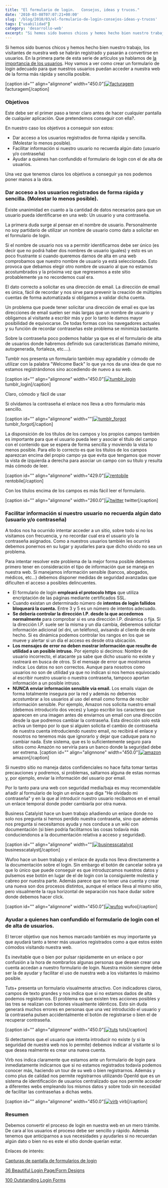 ```yaml
---
title: "El formulario de login.   Consejos, ideas y trucos."
date: '2010-03-08T07:07:21+00:00'
slug: '/blog/2010/03/el-formulario-de-login-consejos-ideas-y-trucos'
tags: ["usabilidad"]
category: 'desarrollo-web'
excerpt: "Si hemos sido buenos chicos y hemos hecho bien nuestro trabajo, los visitantes de nuestra web se habrán registrado y pasarán a convertirse en usuarios. En la primera parte de esta serie de artículos ya..."
---
```

Si hemos sido buenos chicos y hemos hecho bien nuestro trabajo, los visitantes de nuestra web se habrán registrado y pasarán a convertirse en usuarios. En la primera parte de esta serie de artículos ya hablamos de [la importancia de los usuarios](http://jorgegorka.wordpress.com/2010/02/24/los-usuarios-para-el-que-se-los-trabaja-quid-pro-cuo-clarice/). Hoy vamos a ver como crear un formulario de login adecuado para que nuestros usuarios puedan acceder a nuestra web de la forma más rápida y sencilla posible.

 [caption id="" align="alignnone" width="450.0"][![facturagem](/post-162/images/facturagem.png)](http://static.squarespace.com/static/5303797ae4b0c6ad9e43f072/5303ce80e4b0400995a883d6/5303cf2fe4b0400995a88ab9/1392758575073/facturagem.png?format=original) facturagem[/caption] 
### Objetivos

Este debe ser el primer paso a tener claro antes de hacer cualquier pantalla de cualquier aplicación. Que pretendemos conseguir con ella?.

En nuestro caso los objetivos a conseguir son estos:

- Dar acceso a los usuarios registrados de forma rápida y sencilla. (Molestar lo menos posible).
- Facilitar información si nuestro usuario no recuerda algún dato (usuario y/o contraseña)
- Ayudar a quienes han confundido el formulario de login con el de alta de usuarios.

Una vez que tenemos claros los objetivos a conseguir ya nos podemos poner manos a la obra.

### Dar acceso a los usuarios registrados de forma rápida y sencilla. (Molestar lo menos posible).

Existe unanimidad en cuanto a la cantidad de datos necesarios para que un usuario pueda identificarse en una web: Un usuario y una contraseña.

La primera duda surge al pensar en el nombre de usuario. Personalmente no soy partidario de utilizar un nombre de usuario como dato a solicitar en el formulario de login.

Si el nombre de usuario nos va a permitir identificarnos debe ser único (es decir que no podrá haber dos nombres de usuario iguales) y esto es un poco frustrante si cuando queremos darnos de alta en una web comprobamos que nuestro nombre de usuario ya está seleccionado. Esto provoca que debamos elegir otro nombre de usuario al que no estamos acostumbrados y la próxima vez que regresemos a este sitio probablemente ya no recordemos cual era.

El dato correcto a solicitar es una dirección de email. La dirección de email es única, fácil de recordar y nos sirve para prevenir la creación de múltiples cuentas de forma automatizada si obligamos a validar dicha cuenta.

Un problema que puede tener solicitar una dirección de email es que las direcciones de email suelen ser más largas que un nombre de usuario y obligamos al visitante a escribir más y por lo tanto le damos mayor posibilidad de equivocarse. De todas formas con los navegadores actuales y su función de recordar contraseñas este problema se minimiza bastante.

Sobre la contraseña poco podemos hablar ya que es el el formulario de alta de usuarios donde habremos definido sus características (tamaño mínimo, autogenerada, fortaleza, etc....).

Tumblr nos presenta un formulario también muy agradable y cómodo de utilizar con la palabra "Welcome Back" lo que ya nos da una idea de que no estamos registrándonos sino accediendo de nuevo a su web.

 [caption id="" align="alignnone" width="450.0"][![tumblr_login](/post-162/images/tumblr_login.png)](http://static.squarespace.com/static/5303797ae4b0c6ad9e43f072/5303ce80e4b0400995a883d6/5303cf2fe4b0400995a88abc/1392758575270/tumblr_login.png?format=original) tumblr\_login[/caption] 

Claro, cómodo y fácil de usar

Si olvidamos la contraseña el enlace nos lleva a otro formulario más sencillo.

 [caption id="" align="alignnone" width=""][![tumblr_forgot](/post-162/images/tumblr_forgot.png)](http://static.squarespace.com/static/5303797ae4b0c6ad9e43f072/5303ce80e4b0400995a883d6/5303cf2fe4b0400995a88abf/1392758575473/tumblr_forgot.png?format=original) tumblr\_forgot[/caption] 

La disponsición de los títulos de los campos y los propios campos también es importante para que el usuario pueda leer y asociar el título del campo con el contenido que se espera de forma sencilla y moviendo la vista lo menos posible. Para ello lo correcto es que los títulos de los campos aparezcan encima del propio campo ya que evita que tengamos que mover la vista de izquierda a derecha para asociar un campo con su título y resulta más cómodo de leer.

 [caption id="" align="alignnone" width="429.0"][![rentobile](/post-162/images/rentobile2.png)](http://static.squarespace.com/static/5303797ae4b0c6ad9e43f072/5303ce80e4b0400995a883d6/5303cf2fe4b0400995a88ac2/1392758575671/rentobile2.png?format=original) rentobile[/caption] 

Con los títulos encima de los campos es más fácil leer el formulario.

 [caption id="" align="alignnone" width="260.0"][![twitter](/post-162/images/twitter.png)](http://static.squarespace.com/static/5303797ae4b0c6ad9e43f072/5303ce80e4b0400995a883d6/5303cf2fe4b0400995a88ac5/1392758575875/twitter.png?format=original) twitter[/caption] 
### Facilitar información si nuestro usuario no recuerda algún dato (usuario y/o contraseña)

A todos nos ha ocurrido intentar acceder a un sitio, sobre todo si no los visitamos con frecuencia, y no recordar cual era el usuario y/o la contraseña asignados. Como a nuestros usuarios también les ocurrirá debemos ponernos en su lugar y ayudarles para que dicho olvido no sea un problema.

Para intentar resolver este problema de la mejor forma posible debemos primero tener en consideración el tipo de información que se maneja en nuestra web. Si manejamos información sensible (bancos, abogados, médicos, etc...) debemos disponer medidas de seguridad avanzadas que dificulten el acceso a posibles delincuentes.

- El formulario de login **empleará el protocolo https** que utiliza encriptación de las páginas mediante certificados SSL.
- Cuando existan un determinado número de **intentos de login fallidos bloqueará la cuenta.** Entre 3 y 5 es un número de intentos adecuado.
- **Se debería controlar la dirección I.P. desde la que accedemos normalmente** para comprobar si es una dirección I.P. dinámica o fija. Si la dirección I.P. suele ser la misma y un día cambia, deberemos solicitar información adicional (el dni, un teléfono), avisando al cliente de este hecho. Si es dinámica podemos controlar los rangos en los que se mueve y alertar si un día el acceso es desde otra ubicación.
- **Los mensajes de error no deben mostrar información que resulte de utilidad a un posible intruso.** Por ejemplo si decimos: Nombre de usuario incorrecto, el atacante ya sabe que dicho usuario no existe y rastreará en busca de otros. Si el mensaje de error que mostramos indica: Los datos no son correctos. Aunque para nosotros como usuarios no son de utilidad ya que no indican si nos hemos equivocado al escribir nuestro usuario o nuestra contraseña, tampoco aportan información a un posible intruso.
- **NUNCA enviar información sensible vía email.** Los emails viajan de forma totalmente insegura por la red y además no debemos acostumbrar a los usuarios al uso del email como forma de recibir información sensible. Por ejemplo, Amazon nos solicita nuestro email (debemos introducirlo dos veces) y luego escribir los caracteres que aparecen en una imagen antes de enviarnos un email con una dirección desde la que podremos cambiar la contraseña. Esta dirección solo está activa un tiempo por lo que si alguien solicita el cambio de contraseña de nuestra cuenta introduciendo nuestro email, no recibirá el enlace y nosotros no tenemos más que ignorarlo y dejar que caduque para no cambiar nada. Este sistema, que es lo suficientemente seguro para sitios como Amazón no serviría para un banco donde la seguridad debe ser extrema.
 [caption id="" align="alignnone" width="450.0"][![amazon](/post-162/images/amazon.png)](http://static.squarespace.com/static/5303797ae4b0c6ad9e43f072/5303ce80e4b0400995a883d6/5303cf30e4b0400995a88ac9/1392758576071/amazon.png?format=original) amazon[/caption] 

Si nuestro sitio no maneja datos confidenciales no hace falta tomar tantas precauciones y podremos, si problemas, saltarnos alguna de estas normas y, por ejemplo, enviar la información del usuario por email.

Por lo tanto para una web con seguridad media/baja es muy recomendable añadir al formulario de login un enlace que diga "He olvidado mi contraseña" y en la que al introducir nuestro usuario recibamos en el email un enlace temporal donde poder cambiarla por otra nueva.

Business Catalyist hace un buen trabajo añadiendo un enlace donde no solo nos pregunta si hemos perdido nuestra contraseña, sino que además nos pregunta si necesitamos ayuda y nos conduce a un wiki con documentación (si bien podría facilitarnos las cosas todavía más conduciendonos a la documentación relativa a acceso y seguridad).

 [caption id="" align="alignnone" width=""][![businesscatalyst](/post-162/images/businesscatalyst.png)](http://static.squarespace.com/static/5303797ae4b0c6ad9e43f072/5303ce80e4b0400995a883d6/5303cf30e4b0400995a88acc/1392758576278/businesscatalyst.png?format=original) businesscatalyst[/caption] 

Wufoo hace un buen trabajo y el enlace de ayuda nos lleva directamente a la documentación sobre el login. Sin embargo el botón de cancelar sobra ya que lo único que puede conseguir es que introduzcamos nuestros datos y pulsemos ese botón en lugar de el de login con la consiguiente molestia y cabreo por nuestra parte. Además parece que no tener una cuenta y crear una nueva son dos procesos distintos, aunque el enlace lleva al mismo sitio, pero visualmente la raya horizontal de separación nos hace dudar sobre donde debemos hacer click.

 [caption id="" align="alignnone" width="450.0"][![wufoo](/post-162/images/wufoo.png)](http://static.squarespace.com/static/5303797ae4b0c6ad9e43f072/5303ce80e4b0400995a883d6/5303cf30e4b0400995a88acf/1392758576472/wufoo.png?format=original) wufoo[/caption] 
### Ayudar a quienes han confundido el formulario de login con el de alta de usuarios.

El tercer objetivo que nos hemos marcado también es muy importante ya que ayudará tanto a tener más usuarios registrados como a que estos estén cómodos visitando nuestra web.

Es inevitable que o bien por pulsar rápidamente en un enlace o por confusión a la hora de nombrarlos algunas personas que desean crear una cuenta accedan a nuestro formulario de login. Nuestra misión siempre debe ser la de ayudar y facilitar el uso de nuestra web a los visitantes lo máximo posible.

Tuts+ presenta un formulario visualmente atractivo. Con indicadores claros, campos de texto grandes y nos indica que si no estamos dados de alta podemos registrarnos. El problema es que existen tres acciones posibles y las tres se realizan con botones visualmente idénticos. Esto sin duda generará muchos errores en personas que una vez introducido el usuario y la contraseña pulsen accidentalmente el botón de registrarse o bien el de recuperar contraseña.

 [caption id="" align="alignnone" width="450.0"][![tuts](/post-162/images/tuts.png)](http://static.squarespace.com/static/5303797ae4b0c6ad9e43f072/5303ce80e4b0400995a883d6/5303cf30e4b0400995a88ad2/1392758576672/tuts.png?format=original) tuts[/caption] 

Si detectamos que el usuario que intenta introducir no existe (y si la seguridad de nuestra web nos lo permite) debemos indicar al visitante si lo que desea realmente es crear una nueva cuenta.

Virb nos indica claramente que estamos ante un formulario de login para inmediatamente indicarnos que si no estamos registrados todavía podemos conocer más, haciendo un tour de su web o bien registrarnos. Además y como plus de calidad nos permite registrarnos utilizando OpenId que es un sistema de identificación de usuarios centralizado que nos permite acceder a diferentes webs empleando los mismos datos y sobre todo sin necesidad de facilitar las contraseñas a dichas webs.

 [caption id="" align="alignnone" width="450.0"][![virb](/post-162/images/virb.png)](http://static.squarespace.com/static/5303797ae4b0c6ad9e43f072/5303ce80e4b0400995a883d6/5303cf30e4b0400995a88ad5/1392758576880/virb.png?format=original) virb[/caption] 
### Resumen

Debemos convertir el proceso de login en nuestra web en un mero trámite. De cara al los usuarios el proceso debe ser sencillo y rápido. Además tenemos que anticiparnos a sus necesidades y ayudarles si no recuerdan algún dato o bien no es este el sitio donde querían estar.

Enlaces de interés:

[Capturas de pantalla de formularios de login](http://www.flickr.com/photos/factoryjoe/sets/72157600010029792/)

[36 Beautiful Login Page/Form Designs](http://dzineblog.com/2009/03/interface-design-inspiration-36-beautiful-login-pageform-designs.html)

[100 Outstanding Login Forms](http://designreviver.com/inspiration/100-sites-with-outstanding-login-forms/)

